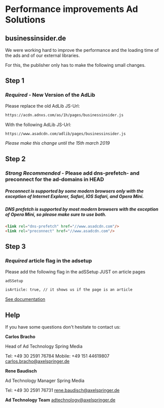 # Performance improvements Ad Solutions

## businessinsider.de

We were working hard to improve the performance and the loading time of the ads and of our external libraries.

For this, the publisher only has to make the following small changes.

## Step 1
### **_Required_** - New Version of the AdLib

Please replace the old AdLib JS-Url:

```html
https://acdn.adnxs.com/as/1h/pages/businessinsider.js
```

With the following AdLib JS-Url:

```html
https://www.asadcdn.com/adlib/pages/businessinsider.js
```

*Please make this change until the 15th march 2019*

## Step 2
### **_Strong Recommended_** - Please add dns-prefetch- and preconnect for the ad-domains in HEAD
##### Preconnect is supported by some modern browsers only with the exception of Internet Explorer, Safari, IOS Safari, and Opera Mini.
##### DNS prefetch is supported by most modern browsers with the exception of Opera Mini, so please make sure to use both.

```html
<link rel="dns-prefetch" href="//www.asadcdn.com"/>
<link rel="preconnect" href="//www.asadcdn.com"/>
```

## Step 3
### **_Required_** article flag in the adsetup

Please add the following flag in the adSSetup JUST on article pages

```html
adSSetup

isArticle: true, // it shows us if the page is an article

```
[See documentation](https://github.com/spring-media/adsolutions-implementationReference/blob/master/publisher-display-reference.md)

## Help

If you have some questions don't hesitate to contact us:

__Carlos Bracho__

Head of Ad Technology
Spring Media

Tel: +49 30 2591 76784
Mobile: +49 151 44619807
carlos.bracho@axelspringer.de

__Rene Baudisch__

Ad Technology Manager
Spring Media

Tel: +49 30 2591 76731
rene.baudisch@axelspringer.de

__Ad Technology Team__
adtechnology@axelspringer.de
